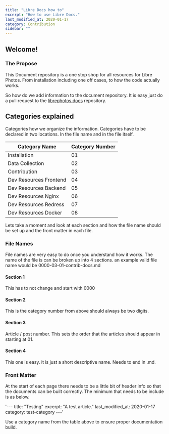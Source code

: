 ```yaml
---
title: "Libre Docs how to"
excerpt: "How to use Libre Docs."
last_modified_at: 2020-01-17
category: Contribution
sidebar: ""
---
```


## Welcome!

### The Propose

 This Document repository is a one stop shop for all resources for Libre Photos. From installation including one off cases, to how the code actually works.

So how do we add information to the document repository. It is easy just do a pull request to the [librephotos.docs](https://github.com/LibrePhotos/librephotos.docs "librephotos.docs") repository.

## Categories explained

Categories how we organize the information. Categories have to be declared in two locations. In the file name and in the file itself.  


| Category Name          | Category Number |
| ---------------------- | --------------- |
| Installation           | 01              |
| Data Collection        | 02              |
| Contribution           | 03              |
| Dev Resources Frontend | 04              |
| Dev Resources Backend  | 05              |
| Dev Resources Nginx    | 06              |
| Dev Resources Redress  | 07              |
| Dev Resources Docker   | 08              |

Lets take a moment and look at each section and how the file name should be set up and the front matter in each file. 

### File Names
File names are very easy to do once you understand how it works. 
The name of the file is can be broken up into 4 sections.
an example valid file name would be 0000-03-01-contrib-docs.md 

#### Section 1
This has to not change and start with 0000

#### Section 2
This is the category number from above should always be two digits. 

#### Section 3
 Article / post number. This sets the order that the articles should appear in starting at 01. 

#### Section 4 
 This one is easy. it is just a short descriptive name. Needs to end in .md.

### Front Matter
At the start of each page there needs to be a little bit of header info so that the documents can be built correctly. 
The minimum that needs to be include is as below. 

'---
title: "Testing"
excerpt: "A test article."
last_modified_at: 2020-01-17
category: test-category
---'

Use a category name from the table above to ensure proper documentation build. 
